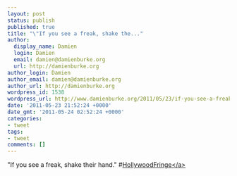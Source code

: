 ```yaml
---
layout: post
status: publish
published: true
title: "\"If you see a freak, shake the..."
author:
  display_name: Damien
  login: Damien
  email: damien@damienburke.org
  url: http://damienburke.org
author_login: Damien
author_email: damien@damienburke.org
author_url: http://damienburke.org
wordpress_id: 1538
wordpress_url: http://www.damienburke.org/2011/05/23/if-you-see-a-freak-shake-the/
date: '2011-05-23 21:52:24 +0000'
date_gmt: '2011-05-24 02:52:24 +0000'
categories:
- tweet
tags:
- tweet
comments: []
---
```

<p>"If you see a freak, shake their hand." #<a href="http:&#47;&#47;search.twitter.com&#47;search?q=%23HollywoodFringe" class="aktt_hashtag">HollywoodFringe<&#47;a></p>
